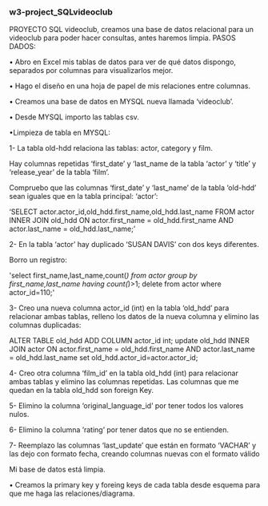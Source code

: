 ### w3-project_SQLvideoclub


PROYECTO SQL videoclub, creamos una base de datos relacional para un videoclub para poder hacer consultas, antes haremos limpia.
PASOS DADOS:

•	Abro en Excel mis tablas de datos para ver de qué datos dispongo, separados por columnas para visualizarlos mejor.

•	Hago el diseño en una hoja de papel de mis relaciones entre columnas.

•	Creamos una base de datos en MYSQL nueva llamada ‘videoclub’.

•	Desde MYSQL importo las tablas csv.

•Limpieza de tabla en MYSQL:

1- La tabla old-hdd relaciona las tablas: actor, category y film.

Hay columnas repetidas ‘first_date’ y ‘last_name de la tabla ‘actor’ y ‘title’ y ‘release_year’ de la tabla ‘film’.

Compruebo que las columnas ‘first_date’ y ‘last_name’ de la tabla ‘old-hdd’ sean iguales que en la tabla principal: ‘actor’:

‘SELECT actor.actor_id,old_hdd.first_name,old_hdd.last_name
FROM actor
INNER JOIN old_hdd ON actor.first_name = old_hdd.first_name AND actor.last_name = old_hdd.last_name;’

2- En la tabla ‘actor’ hay duplicado ‘SUSAN DAVIS’ con dos keys diferentes.

Borro un registro:

'select first_name,last_name,count(*) from actor group by first_name,last_name having count(*)>1;
delete  from actor where actor_id=110;'

3- Creo una nueva columna actor_id (int) en la tabla ‘old_hdd’ para relacionar ambas tablas, relleno los datos de la nueva columna y elimino las columnas duplicadas:

ALTER TABLE old_hdd ADD COLUMN actor_id int;
update old_hdd 
INNER JOIN actor ON actor.first_name = old_hdd.first_name AND actor.last_name = old_hdd.last_name
set old_hdd.actor_id=actor.actor_id;

4- Creo otra columna ‘film_id’ en la tabla old_hdd (int) para relacionar ambas tablas y elimino las columnas repetidas. Las columnas que me quedan en la tabla old_hdd son foreign Key.

5- Elimino la columna ‘original_language_id’ por tener todos los valores nulos.

6- Elimino la columna ’rating’ por tener datos que no se entienden.

7- Reemplazo las columnas ‘last_update’ que están en formato ‘VACHAR’ y las dejo con formato fecha, creando columnas nuevas con el formato válido

Mi base de datos está limpia.

•	Creamos la primary key y foreing keys de cada tabla desde esquema para que me haga las relaciones/diagrama.
